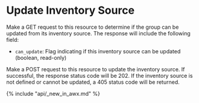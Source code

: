 # Update Inventory Source

Make a GET request to this resource to determine if the group can be updated
from its inventory source.  The response will include the following field:

* `can_update`: Flag indicating if this inventory source can be updated
  (boolean, read-only)

Make a POST request to this resource to update the inventory source.  If
successful, the response status code will be 202.  If the inventory source is
not defined or cannot be updated, a 405 status code will be returned.

{% include "api/_new_in_awx.md" %}
